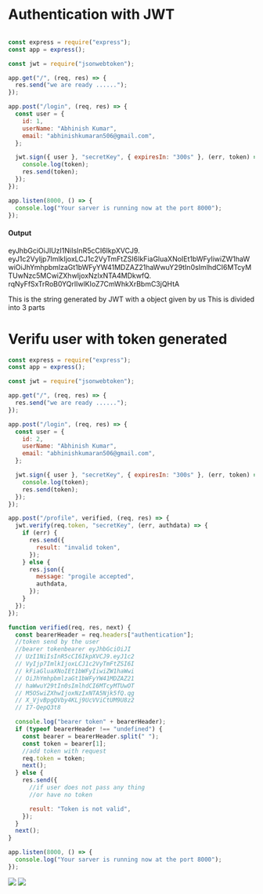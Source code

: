 
# Authentication with JWT

```javascript

const express = require("express");
const app = express();

const jwt = require("jsonwebtoken");

app.get("/", (req, res) => {
  res.send("we are ready ......");
});

app.post("/login", (req, res) => {
  const user = {
    id: 1,
    userName: "Abhinish Kumar",
    email: "abhinishkumaran506@gmail.com",
  };

  jwt.sign({ user }, "secretKey", { expiresIn: "300s" }, (err, token) => {
    console.log(token);
    res.send(token);
  });
});

app.listen(8000, () => {
  console.log("Your sarver is running now at the port 8000");
});

```


#### Output


eyJhbGciOiJIUzI1NiIsInR5cCI6IkpXVCJ9.
eyJ1c2VyIjp7ImlkIjoxLCJ1c2VyTmFtZSI6IkFiaGluaXNoIEt1bWFyIiwiZW1haWwiOiJhYmhpbmlzaGt1bWFyYW41MDZAZ21haWwuY29tIn0sImlhdCI6MTcyMTUwNzc5MCwiZXhwIjoxNzIxNTA4MDkwfQ.
rqNyFfSxTrRoB0YQrlIwlKIoZ7CmWhkXrBbmC3jQHtA


This is the string generated by JWT with a object given by us 
This is divided into 3 parts






# Verifu user with token generated


```javascript
const express = require("express");
const app = express();

const jwt = require("jsonwebtoken");

app.get("/", (req, res) => {
  res.send("we are ready ......");
});

app.post("/login", (req, res) => {
  const user = {
    id: 2,
    userName: "Abhinish Kumar",
    email: "abhinishkumaran506@gmail.com",
  };

  jwt.sign({ user }, "secretKey", { expiresIn: "300s" }, (err, token) => {
    console.log(token);
    res.send(token);
  });
});

app.post("/profile", verified, (req, res) => {
  jwt.verify(req.token, "secretKey", (err, authdata) => {
    if (err) {
      res.send({
        result: "invalid token",
      });
    } else {
      res.json({
        message: "progile accepted",
        authdata,
      });
    }
  });
});

function verified(req, res, next) {
  const bearerHeader = req.headers["authentication"];
  //token send by the user
  //bearer tokenbearer eyJhbGciOiJI
  // UzI1NiIsInR5cCI6IkpXVCJ9.eyJ1c2
  // VyIjp7ImlkIjoxLCJ1c2VyTmFtZSI6I
  // kFiaGluaXNoIEt1bWFyIiwiZW1haWwi
  // OiJhYmhpbmlzaGt1bWFyYW41MDZAZ21
  // haWwuY29tIn0sImlhdCI6MTcyMTUwOT
  // M5OSwiZXhwIjoxNzIxNTA5Njk5fQ.qg
  // X_VjvBpgQVby4KLj9UcVViCtUM9U8z2
  // I7-QepQ3t8

  console.log("bearer token" + bearerHeader);
  if (typeof bearerHeader !== "undefined") {
    const bearer = bearerHeader.split(" ");
    const token = bearer[1];
    //add token with request
    req.token = token;
    next();
  } else {
    res.send({
      //if user does not pass any thing
      //or have no token

      result: "Token is not valid",
    });
  }
  next();
}

app.listen(8000, () => {
  console.log("Your sarver is running now at the port 8000");
});

```



<img src="images/login1" />

<img src="images/login2" />














